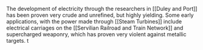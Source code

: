 The development of electricity through the researchers in [[Duley and Port]] has been proven very crude and unrefined, but highly yielding. Some early applications, with the power made through [[Steam Turbines]] include electrical carriages on the [[Servilian Railroad and Train Network]] and supercharged weaponry, which has proven very violent against metallic targets. t